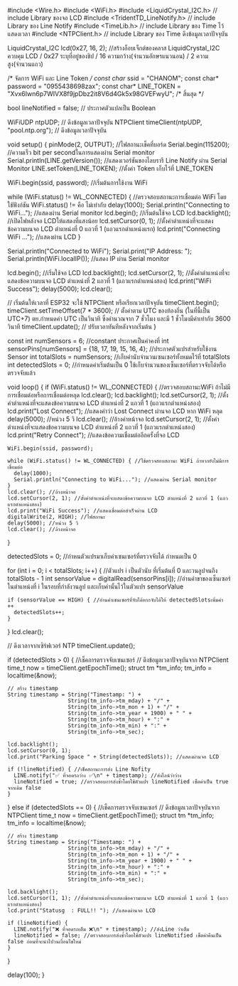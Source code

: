 #include <Wire.h>
#include <WiFi.h>
#include <LiquidCrystal_I2C.h> // include Library ของจอ LCD
#include <TridentTD_LineNotify.h> // include Library ของ Line Notify
#include <TimeLib.h> // include Library ของ Time ไว้แสดงเวลา
#include <NTPClient.h> // include Library ของ Time ดึงข้อมูลเวลาปัจจุบัน

LiquidCrystal_I2C lcd(0x27, 16, 2); //สร้างอ็อบเจ็กต์ของคลาส LiquidCrystal_I2C ควบคุม LCD / 0x27 ระบุที่อยู่ของชิป / 16 ความกว้าง(จำนวนอักษรแนวนอน) / 2 ความสูง(จำนวนแถว)

/* จัดการ WiFi และ Line Token */
const char* ssid = "CHANOM";
const char* password = "0955438698zax";
const char* LINE_TOKEN = "Xvx6Iwn6p7WIVX8f9jpDbz2it8V6d4Gk5x98GVEFwyU";
/*          สิ้นสุด            */

bool lineNotified = false; // ประกาศตัวแปลเป็น Boolean

WiFiUDP ntpUDP; // ดึงข้อมูลเวลาปัจจุบัน
NTPClient timeClient(ntpUDP, "pool.ntp.org"); // ดึงข้อมูลเวลาปัจจุบัน

void setup() {
  pinMode(2, OUTPUT); //ไฟสถานะเช็คที่บอร์ด
  Serial.begin(115200); //ความเร็ว bit per secondในการแสดงผ่าน Serial monitor
  Serial.println(LINE.getVersion()); //แสดงเวอร์ชันของไลบรารี Line Notify ผ่าน Serial Monitor
  LINE.setToken(LINE_TOKEN); //ตั้งค่า Token เก็บไว้ที่ LINE_TOKEN

  WiFi.begin(ssid, password); //เริ่มต้นการใช้งาน WiFi

  while (WiFi.status() != WL_CONNECTED) { //ตรวจสอบสถานะการเชื่อมต่อ WiFi โดยใช้ฟังก์ชัน WiFi.status() != คือ ไม่เท่ากับ
    delay(1000);
    Serial.println("Connecting to WiFi..."); //แสดงผ่าน Serial monitor
    lcd.begin(); //เริ่มต้นใช้จอ LCD
    lcd.backlight(); //เปิดไฟหลังจอ LCDให้แสดงที่แสงน้อย
    lcd.setCursor(0, 1); //ตั้งค่าตำแหน่งที่จะแสดงข้อความบนจอ LCD ตำแหน่งที่ 0 แถวที่ 1 (แถวแรกตำแหน่งแรก) 
    lcd.print("Connecting WiFi ..."); //แสดงผ่าน LCD
  }

  Serial.println("Connected to WiFi"); 
  Serial.print("IP Address: ");
  Serial.println(WiFi.localIP()); //แสดง IP ผ่าน Serial monitor

  lcd.begin(); //เริ่มใช้จอ LCD
  lcd.backlight();
  lcd.setCursor(2, 1); //ตั้งค่าตำแหน่งที่จะแสดงข้อความบนจอ LCD ตำแหน่งที่ 2 แถวที่ 1 (แถวแรกตำแหน่งสอง)
  lcd.print("WiFi Success");
  delay(5000);
  lcd.clear();

  // เริ่มต้นให้เวลาที่ ESP32 จะใช้ NTPClient หรือเรียกเวลาปัจจุบัน
  timeClient.begin();
  timeClient.setTimeOffset(7 * 3600); // ตั้งค่าตาม UTC  ของท้องถิ่น (ในที่นี้เป็น UTC+7) ตย.กำหนดค่า UTC  เป็นวินาที ซึ่งคำนวณจาก 7 ชั่วโมง และมี 1 ชั่วโมงมีค่าเท่ากับ 3600 วินาที
  timeClient.update(); // ปรับเวลาทันทีหลังจากเริ่มต้น
}

const int numSensors = 6; //constant ประกาศเป็นค่าคงที่
int sensorPins[numSensors] = {18, 17, 19, 15, 16, 4}; //ประกาศตัวแปรสำหรับใช้งาน Sensor
int totalSlots = numSensors; //เก็บค่านับจำนวนเซนเซอร์ทั้งหมดไว้ที่ totalSlots
int detectedSlots = 0; //กำหนดค่าเริ่มต้นเป็น 0 ใช้เก็บจำนวนของเซ็นเซอร์ที่ตรวจจับได้หรือตรวจจับแล้ว

void loop() {
  if (WiFi.status() != WL_CONNECTED) { //ตรวจสอบสถานะWiFi ถ้าไม่มีการเชื่อมต่อหรือการเชื่อมต่อหลุด
    lcd.clear();
    lcd.backlight();
    lcd.setCursor(2, 1); //ตั้งค่าตำแหน่งที่จะแสดงข้อความบนจอ LCD ตำแหน่งที่ 2 แถวที่ 1 (แถวแรกตำแหน่งสอง)
    lcd.print("Lost Connect"); //แสดงคำว่า Lost Connect ผ่านจอ LCD หาก WiFi หลุด
    delay(5000); //หน่วง 5 วิ
    lcd.clear(); //ล้างค่าหน้าจอ
    lcd.setCursor(2, 1); //ตั้งค่าตำแหน่งที่จะแสดงข้อความบนจอ LCD ตำแหน่งที่ 2 แถวที่ 1 (แถวแรกตำแหน่งสอง)
    lcd.print("Retry Connect"); //แสดงข้อความเชื่อมต่ออีกครั้งที่จอ LCD
    
    WiFi.begin(ssid, password);

    while (WiFi.status() != WL_CONNECTED) { //ใช้ตรวจสอบสถานะ WiFi ถ้าหากยังไม่มีการเขื่อมต่อ
      delay(1000);
      Serial.println("Connecting to WiFi..."); //แสดงผ่าน Serial monitor
    }
    lcd.clear(); //ล้างหน้าจอ
    lcd.setCursor(2, 1); //ตั้งค่าตำแหน่งที่จะแสดงข้อความบนจอ LCD ตำแหน่งที่ 2 แถวที่ 1 (แถวแรกตำแหน่งสอง)
    lcd.print("WiFi Success"); //แสดงเชื่อมต่อสำเร็จผ่าน LCD
    digitalWrite(2, HIGH); //ไฟสถานะ
    delay(5000); //หน่วง 5 วิ
    lcd.clear(); //ล้างหน้าจอ
  }

  detectedSlots = 0; //กำหนตัวแปรมาเก็บค่าเซนเซอร์ที่ตรวจจับได้ กำหนดเป็น 0

  for (int i = 0; i < totalSlots; i++) { //ตัวแปร i เป็นตัวนับ ที่เริ่มต้นที่ 0 และวนลูปจนถึง totalSlots - 1
    int sensorValue = digitalRead(sensorPins[i]); //อ่านค่าขาของเซ็นเซอร์ในตำแหน่งที่ i ในรอบที่กำลังวนลูป และเก็บค่านั้นไว้ในตัวแปร sensorValue

    if (sensorValue == HIGH) { //อ่านค่าเซนเซอร์ที่จับได้หากจับได้ให้ detectedSlotsเพิ่มค่า ++
      detectedSlots++;
    }
  }
  lcd.clear();

  // ดึงเวลาจากเซิร์ฟเวอร์ NTP
  timeClient.update();

  if (detectedSlots > 0) { //เช็คการตรวจจับเซนเซอร์
    // ดึงข้อมูลเวลาปัจจุบันจาก NTPClient
    time_t now = timeClient.getEpochTime();
    struct tm *tm_info;
    tm_info = localtime(&now);

    // สร้าง timestamp
    String timestamp = String("Timestamp: ") +
                       String(tm_info->tm_mday) + "/" +
                       String(tm_info->tm_mon + 1) + "/" +
                       String(tm_info->tm_year + 1900) + " " +
                       String(tm_info->tm_hour) + ":" +
                       String(tm_info->tm_min) + ":" +
                       String(tm_info->tm_sec);

    lcd.backlight();
    lcd.setCursor(0, 1);
    lcd.print("Parking Space " + String(detectedSlots)); //แสดงผ่านจอ LCD

    if (!lineNotified) { //เช็คสถานะการส่ง Line Nofity
      LINE.notify("✅ ที่จอดรถว่าง ✅\n" + timestamp); //ส่งไลน์ว่าว่าง
      lineNotified = true; //ตรวจสอบการส่งซ้ำโดยใช้ตัวแปร lineNotified เซ็ตค่าเป็น true จากเดิม false
    }
  } else if (detectedSlots == 0) { //เช็คการตรวจจับเซนเซอร์
    // ดึงข้อมูลเวลาปัจจุบันจาก NTPClient
    time_t now = timeClient.getEpochTime();
    struct tm *tm_info;
    tm_info = localtime(&now);

    // สร้าง timestamp
    String timestamp = String("Timestamp: ") +
                       String(tm_info->tm_mday) + "/" +
                       String(tm_info->tm_mon + 1) + "/" +
                       String(tm_info->tm_year + 1900) + " " +
                       String(tm_info->tm_hour) + ":" +
                       String(tm_info->tm_min) + ":" +
                       String(tm_info->tm_sec);

    lcd.backlight();
    lcd.setCursor(1, 1); //ตั้งค่าตำแหน่งที่จะแสดงข้อความบนจอ LCD ตำแหน่งที่ 1 แถวที่ 1 (แถวแรกตำแหน่งสอง)
    lcd.print("Statusg  : FULL!! "); //แสดงผ่านจอ LCD

    if (lineNotified) {
      LINE.notify("❌ ที่จอดรถเต็ม ❌\n" + timestamp); //ส่งLine ว่าเต็ม
      lineNotified = false; //ตรวจสอบการส่งซ้ำโดยใช้ตัวแปร lineNotified เซ็ตค่าคืนเป็น false ก่อนที่จะนำไปวนเงื่อนไขใหม่
    }
  }

  delay(100);
}
